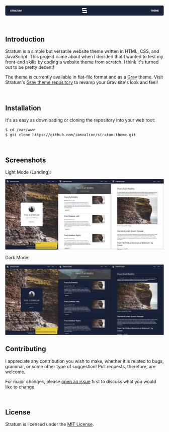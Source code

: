 <p align="center"><img src="https://github.com/iamvalion/stratum-theme/blob/main/images/readme-banner.png" alt="Stratum banner"></p>

<br>

## Introduction

Stratum is a simple but versatile website theme written in HTML, CSS, and JavaScript. This project came about when I decided that I wanted to test my front-end skills by coding a website theme from scratch. I think it's turned out to be pretty decent!

The theme is currently available in flat-file format and as a [Grav](https://getgrav.org) theme. Visit Stratum's [Grav theme repository](https://github.com/iamvalion/stratum-grav-theme) to revamp your Grav site's look and feel!

<br>

## Installation

It's as easy as downloading or cloning the repository into your web root:

```
$ cd /var/www
$ git clone https://github.com/iamvalion/stratum-theme.git
```

<br>

## Screenshots

Light Mode (Landing):

<img src="https://github.com/iamvalion/stratum-theme/blob/main/images/Screenshots_Light_3240x1440.jpg" alt="Light mode screenshot">

Dark Mode:

<img src="https://github.com/iamvalion/stratum-theme/blob/main/images/Screenshots_Dark_3240x1440.jpg" alt="Dark mode screenshots">

<br>

## Contributing

I appreciate any contribution you wish to make, whether it is related to bugs, grammar, or some other type of suggestion! Pull requests, therefore, are welcome.

For major changes, please [open an issue](https://github.com/iamvalion/stratum-theme/issues/new) first to discuss what you would like to change.

<br>

## License

Stratum is licensed under the [MIT License](https://choosealicense.com/licenses/mit).
